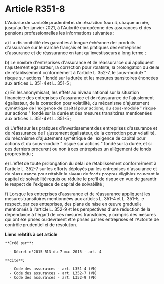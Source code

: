 # Article R351-8

L'Autorité de contrôle prudentiel et de résolution fournit, chaque année, jusqu'au 1er janvier 2021, à l'Autorité européenne
des assurances et des pensions professionnelles les informations suivantes : 

a) La disponibilité des garanties à longue échéance des produits d'assurance sur le marché français et les pratiques des
entreprises d'assurance et de réassurance en tant qu'investisseurs à long terme ; 

b) Le nombre d'entreprises d'assurance et de réassurance qui appliquent l'ajustement égalisateur, la correction pour
volatilité, la prolongation du délai de rétablissement conformément à l'article L. 352-7, le sous-module " risque sur actions
" fondé sur la durée et les mesures transitoires énoncées aux articles L. 351-4 et L. 351-5 ; 

c) En les anonymisant, les effets au niveau national sur la situation financière des entreprises d'assurance et de
réassurance de l'ajustement égalisateur, de la correction pour volatilité, du mécanisme d'ajustement symétrique de l'exigence
de capital pour actions, du sous-module " risque sur actions " fondé sur la durée et des mesures transitoires mentionnées aux
articles L. 351-4 et L. 351-5 ; 

d) L'effet sur les pratiques d'investissement des entreprises d'assurance et de réassurance de l'ajustement égalisateur, de
la correction pour volatilité, du mécanisme d'ajustement symétrique de l'exigence de capital pour actions et du sous-module "
risque sur actions " fondé sur la durée, et si ces derniers procurent ou non à ces entreprises un allègement de fonds propres
indu ; 

e) L'effet de toute prolongation du délai de rétablissement conformément à l'article L. 352-7 sur les efforts déployés par
les entreprises d'assurance et de réassurance pour rétablir le niveau de fonds propres éligibles couvrant le capital de
solvabilité requis ou réduire le profil de risque en vue de garantir le respect de l'exigence de capital de solvabilité ; 

f) Lorsque les entreprises d'assurance et de réassurance appliquent les mesures transitoires mentionnées aux articles L.
351-4 et L. 351-5, le respect, par ces entreprises, des plans de mise en œuvre graduelle mentionnés à l'article L. 352-9 et
les perspectives d'une réduction de la dépendance à l'égard de ces mesures transitoires, y compris des mesures qui ont été
prises ou devraient être prises par les entreprises et l'Autorité de contrôle prudentiel et de résolution.

**Liens relatifs à cet article**

	**Créé par**:

	  - Décret n°2015-513 du 7 mai 2015 - art. 4

	**Cite**:

	  - Code des assurances - art. L351-4 (VD)
	  - Code des assurances - art. L352-7 (VD)
	  - Code des assurances - art. L352-9 (VD)
